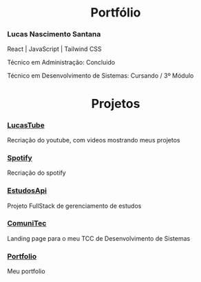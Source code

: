 <h1 align="center">Portfólio</h1>

### Lucas Nascimento Santana

React | JavaScript | Tailwind CSS

Técnico em Administração: Concluido

Técnico em Desenvolvimento de Sistemas: Cursando / 3º Módulo

<h1 align="center">Projetos</h1>

### [LucasTube](https://lucastube.vercel.app/) 
Recriação do youtube, com videos mostrando meus projetos

### [Spotify](https://spotify-imersao-alura-sigma.vercel.app/) 
Recriação do spotify

### [EstudosApi](https://estudosapi-lucasns06.vercel.app/) 
Projeto FullStack de gerenciamento de estudos

### [ComuniTec](https://lucasns06.github.io/ComuniTec/) 
Landing page para o meu TCC de Desenvolvimento de Sistemas 

### [Portfolio](https://lucasns06.github.io/portfolio/) 
Meu portfolio

